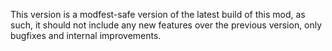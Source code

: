 This version is a modfest-safe version of the latest build of this mod, as such, it should not include any new features over the previous version, only bugfixes and internal improvements.